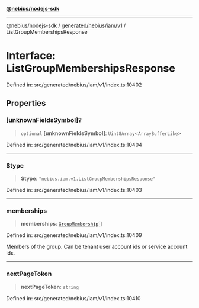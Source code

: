 [**@nebius/nodejs-sdk**](../../../../../README.md)

---

[@nebius/nodejs-sdk](../../../../../README.md) / [generated/nebius/iam/v1](../README.md) / ListGroupMembershipsResponse

# Interface: ListGroupMembershipsResponse

Defined in: src/generated/nebius/iam/v1/index.ts:10402

## Properties

### \[unknownFieldsSymbol\]?

> `optional` **\[unknownFieldsSymbol\]**: `Uint8Array`\<`ArrayBufferLike`\>

Defined in: src/generated/nebius/iam/v1/index.ts:10404

---

### $type

> **$type**: `"nebius.iam.v1.ListGroupMembershipsResponse"`

Defined in: src/generated/nebius/iam/v1/index.ts:10403

---

### memberships

> **memberships**: [`GroupMembership`](GroupMembership.md)[]

Defined in: src/generated/nebius/iam/v1/index.ts:10409

Members of the group. Can be tenant user account ids or service account ids.

---

### nextPageToken

> **nextPageToken**: `string`

Defined in: src/generated/nebius/iam/v1/index.ts:10410
